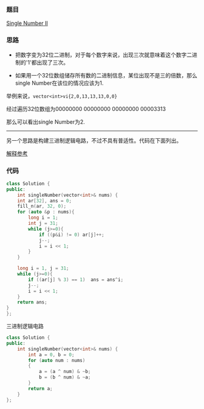 ### 题目
[Single Number II](https://leetcode-cn.com/problems/single-number-ii/submissions/)
### 思路
+ 把数字变为32位二进制，对于每个数字来说，出现三次就意味着这个数字二进制的'1'都出现了三次。

+ 如果用一个32位数组储存所有数的二进制信息，某位出现不是三的倍数，那么single Number在该位的情况应该为1.

举例来说，```vector<int>vi{2,0,13,13,13,0,0}```

经过遍历32位数组为00000000 00000000 00000000 00003313 

那么可以看出single Number为2.

---
另一个思路是构建三进制逻辑电路，不过不具有普适性。代码在下面列出。

[解释参考](https://leetcode-cn.com/problems/single-number-ii/comments/90743)

### 代码
```c++
class Solution {
public:
    int singleNumber(vector<int>& nums) {
	int ar[32], ans = 0;
	fill_n(ar, 32, 0);
	for (auto &p : nums){
		long i = 1;
		int j = 31;
		while (j>=0){
			if ((p&i) != 0) ar[j]++;
			j--;
			i = i << 1;
		}
	}

	long i = 1, j = 31;
	while (j>=0){
		if ((ar[j] % 3) == 1)  ans = ans^i;
		j--;
		i = i << 1;
	}
	return ans;
}
};
```
三进制逻辑电路
```c++
class Solution {
public:
    int singleNumber(vector<int>& nums) {
        int a = 0, b = 0;
        for (auto num : nums)
        {
            a = (a ^ num) & ~b;
            b = (b ^ num) & ~a;
        }
        return a;
    }
};
```
